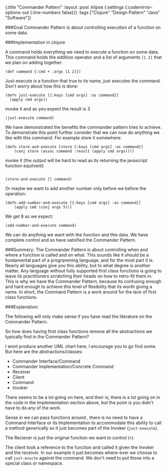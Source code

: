 {:title "Commander Pattern"
 :layout :post
 :klipse {:settings {:codemirror-options-out {:line-numbers false}}}
 :tags  ["Clojure" "Design Pattern" "Java" "Software"]}

###Goal
Commander Pattern is about controlling execution of a function on some data.

###Implementation in clojure

A command holds everything we need to execute a function on some data. This command
holds the addition operator and a list of arguments `[1 2]` that we plan on adding together:


```klipse-cljs
(def command {:cmd + :args [1 2]})
```

Just-execute is a function that true to its name, just executes the command. Don't worry
about how this is done:

```klipse-cljs
(defn just-execute [{:keys [cmd args] :as command}]
  (apply cmd args))
```
invoke it and as you expect the result is 3

```klipse-cljs
(just-execute command)
```

We have demonstrated the benefits the commander pattern tries to achieve. To demonstrate this point further consider
that we can now do anything we like with this command. For example store it somewhere:

```klipse-cljs
(defn store-and-execute [store {:keys [cmd args] :as command}]
    (conj store (assoc command :result (apply cmd args))))
```

invoke it (the output will be hard to read as its returning the javascript function equilvent)
```klipse-cljs

(store-and-execute [] command)
```

Or maybe we want to add another number only before we before the operation:

```klipse-cljs
(defn add-number-and-execute [{:keys [cmd args] :as command}]
    (apply cmd (conj args 5)))
```

We get 8 as we expect:
```klipse-cljs
(add-number-and-execute command)
```

We can do anything we want with the function and this data. We have complete control and so have satisfied the Commander Pattern.

###Summery:
The Commander Pattern is about controlling when and where a function is called and on what. This sounds like it should
be a fundamental part of a programming language, and for the most part it is. Nearly all languages give you this ability,
but to what degree is another matter. Any language without fully supported first class functions is going to leave
its practitioners scratching their heads on how to retro-fit them in. This is why we have the Commander Pattern, because 
its confusing enough and hard enough to achieve this level of flexibility that its worth giving a name. In short,
the Command Pattern is a work around for the lack of first class functions. 

###Explanation:

The following will only make sense if you have read the literature on the Commander Pattern.

So how does having first class functions remove all the abstractions we typically find in the Commander Pattern?

I wont produce another UML chart here, I encourage you to go find some. But here are the abstractions/classes:

* Commander Interface/Command
* Commander Implementation/Concrete Command
* Receiver
* Client
* Command
* Invoker

There seems to be a lot going on here, and their is, there is a lot going on in the code in the Implementation
section above, but the point is you didn't have to do any of the work. 

Sense in we can pass functions around , there is no need to have a Command Interface or its Implementation
to accommodate this ability to call a method generically so it just becomes part of the Invoker (`just-execute`).

The Reciever is just the original function we want to control (`+`). 

The client took a reference to the function and called it given the Invoker and the receiver.  In our
example it just becomes where-ever we choose to call `just-exucte` against the command. We don't need to put those
into a special class or namespace.


